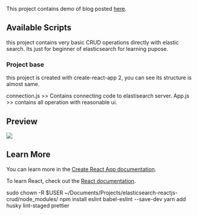 This project contains demo of blog posted [here](https://www.logisticinfotech.com/blog/elasticsearch-connectivity-from-reactjs/).

## Available Scripts

this project contains very basic CRUD operations directly with elastic search. Its just for beginner of elasticsearch for learning pupose.

### Project base

this project is created with create-react-app 2, you can see its structure is almost same.

connection.js >> Contains connecting code to elastisearch server.
App.js >> contains all operation with reasonable ui.

## Preview
![](https://www.logisticinfotech.com/wp-content/uploads/2018/12/elasticsearch-reactjs-crud.gif)

## Learn More

You can learn more in the [Create React App documentation](https://facebook.github.io/create-react-app/docs/getting-started).

To learn React, check out the [React documentation](https://reactjs.org/).

sudo chown -R $USER ~/Documents/Projects/elasticsearch-reactjs-crud/node_modules/
npm install eslint babel-eslint --save-dev
yarn add husky lint-staged prettier